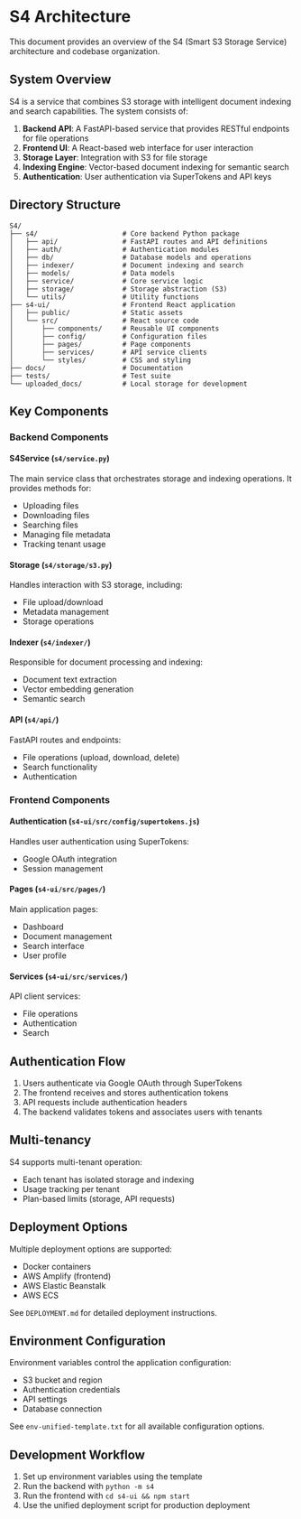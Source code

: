 # S4 Architecture

This document provides an overview of the S4 (Smart S3 Storage Service) architecture and codebase organization.

## System Overview

S4 is a service that combines S3 storage with intelligent document indexing and search capabilities. The system consists of:

1. **Backend API**: A FastAPI-based service that provides RESTful endpoints for file operations
2. **Frontend UI**: A React-based web interface for user interaction
3. **Storage Layer**: Integration with S3 for file storage
4. **Indexing Engine**: Vector-based document indexing for semantic search
5. **Authentication**: User authentication via SuperTokens and API keys

## Directory Structure

```
S4/
├── s4/                     # Core backend Python package
│   ├── api/                # FastAPI routes and API definitions
│   ├── auth/               # Authentication modules
│   ├── db/                 # Database models and operations
│   ├── indexer/            # Document indexing and search
│   ├── models/             # Data models
│   ├── service/            # Core service logic
│   ├── storage/            # Storage abstraction (S3)
│   └── utils/              # Utility functions
├── s4-ui/                  # Frontend React application
│   ├── public/             # Static assets
│   └── src/                # React source code
│       ├── components/     # Reusable UI components
│       ├── config/         # Configuration files
│       ├── pages/          # Page components
│       ├── services/       # API service clients
│       └── styles/         # CSS and styling
├── docs/                   # Documentation
├── tests/                  # Test suite
└── uploaded_docs/          # Local storage for development
```

## Key Components

### Backend Components

#### S4Service (`s4/service.py`)

The main service class that orchestrates storage and indexing operations. It provides methods for:
- Uploading files
- Downloading files
- Searching files
- Managing file metadata
- Tracking tenant usage

#### Storage (`s4/storage/s3.py`)

Handles interaction with S3 storage, including:
- File upload/download
- Metadata management
- Storage operations

#### Indexer (`s4/indexer/`)

Responsible for document processing and indexing:
- Document text extraction
- Vector embedding generation
- Semantic search

#### API (`s4/api/`)

FastAPI routes and endpoints:
- File operations (upload, download, delete)
- Search functionality
- Authentication

### Frontend Components

#### Authentication (`s4-ui/src/config/supertokens.js`)

Handles user authentication using SuperTokens:
- Google OAuth integration
- Session management

#### Pages (`s4-ui/src/pages/`)

Main application pages:
- Dashboard
- Document management
- Search interface
- User profile

#### Services (`s4-ui/src/services/`)

API client services:
- File operations
- Authentication
- Search

## Authentication Flow

1. Users authenticate via Google OAuth through SuperTokens
2. The frontend receives and stores authentication tokens
3. API requests include authentication headers
4. The backend validates tokens and associates users with tenants

## Multi-tenancy

S4 supports multi-tenant operation:
- Each tenant has isolated storage and indexing
- Usage tracking per tenant
- Plan-based limits (storage, API requests)

## Deployment Options

Multiple deployment options are supported:
- Docker containers
- AWS Amplify (frontend)
- AWS Elastic Beanstalk
- AWS ECS

See `DEPLOYMENT.md` for detailed deployment instructions.

## Environment Configuration

Environment variables control the application configuration:
- S3 bucket and region
- Authentication credentials
- API settings
- Database connection

See `env-unified-template.txt` for all available configuration options.

## Development Workflow

1. Set up environment variables using the template
2. Run the backend with `python -m s4`
3. Run the frontend with `cd s4-ui && npm start`
4. Use the unified deployment script for production deployment
